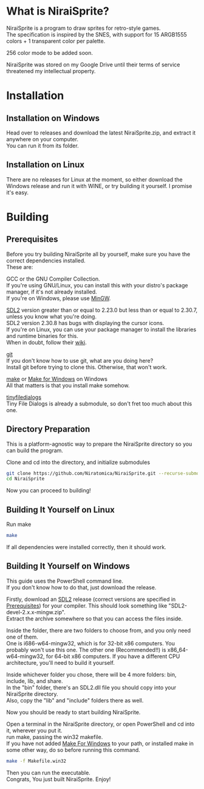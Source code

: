 # What is NiraiSprite?

NiraiSprite is a program to draw sprites for retro-style games.  
The specification is inspired by the SNES, with support for 15 ARGB1555 colors + 1 transparent color per palette.  
  
256 color mode to be added soon.  
  
NiraiSprite was stored on my Google Drive until their terms of service threatened my intellectual property.  
  
# Installation

## Installation on Windows

Head over to releases and download the latest NiraiSprite.zip, and extract it anywhere on your computer.  
You can run it from its folder.

## Installation on Linux

There are no releases for Linux at the moment, so either download the Windows release and run it with WINE, or try building it yourself. I promise it's easy.

# Building

## Prerequisites

Before you try building NiraiSprite all by yourself, make sure you have the correct dependencies installed.  
These are:  

GCC or the GNU Compiler Collection.  
If you're using GNU/Linux, you can install this with your distro's package manager, if it's not already installed.  
If you're on Windows, please use [MinGW](https://www.mingw-w64.org/downloads/).  
  
[SDL2](https://www.libsdl.org/) version greater than or equal to 2.23.0 but less than or equal to 2.30.7, unless you know what you're doing.  
SDL2 version 2.30.8 has bugs with displaying the cursor icons.  
If you're on Linux, you can use your package manager to install the libraries and runtime binaries for this.  
When in doubt, follow their [wiki](https://wiki.libsdl.org/SDL2/FrontPage).  
  
[git](https://github.com/)  
If you don't know how to use git, what are you doing here?  
Install git before trying to clone this. Otherwise, that won't work.  
  
[make](https://www.gnu.org/software/make/) or [Make for Windows](https://gnuwin32.sourceforge.net/packages/make.htm) on Windows  
All that matters is that you install make somehow.  
  
[tinyfiledialogs](https://sourceforge.net/projects/tinyfiledialogs/files/)  
Tiny File Dialogs is already a submodule, so don't fret too much about this one.

## Directory Preparation

This is a platform-agnostic way to prepare the NiraiSprite directory so you can build the program.  
  
Clone and cd into the directory, and initialize submodules
```bash
git clone https://github.com/Niratomica/NiraiSprite.git --recurse-submodules
cd NiraiSprite
```
Now you can proceed to building!

## Building It Yourself on Linux

Run make
```bash
make
```

If all dependencies were installed correctly, then it should work.

## Building It Yourself on Windows

This guide uses the PowerShell command line.  
If you don't know how to do that, just download the release.

Firstly, download an [SDL2](https://github.com/libsdl-org/SDL/releases) release (correct versions are specified in [Prerequisites](#Prerequisites)) for your compiler. This should look something like "SDL2-devel-2.x.x-mingw.zip".  
Extract the archive somewhere so that you can access the files inside.  
  
Inside the folder, there are two folders to choose from, and you only need one of them.  
One is i686-w64-mingw32, which is for 32-bit x86 computers. You probably won't use this one. The other one (Recommended!!) is x86_64-w64-mingw32, for 64-bit x86 computers. If you have a different CPU architecture, you'll need to build it yourself.  
  
Inside whichever folder you chose, there will be 4 more folders: bin, include, lib, and share.  
In the "bin" folder, there's an SDL2.dll file you should copy into your NiraiSprite directory.  
Also, copy the "lib" and "include" folders there as well.
  
Now you should be ready to start building NiraiSprite.
  
Open a terminal in the NiraiSprite directory, or open PowerShell and cd into it, wherever you put it.  
run make, passing the win32 makefile.  
If you have not added [Make For Windows](https://gnuwin32.sourceforge.net/packages/make.htm) to your path, or installed make in some other way, do so before running this command.
```bash
make -f Makefile.win32
```
Then you can run the executable.  
Congrats, You just built NiraiSprite. Enjoy!
